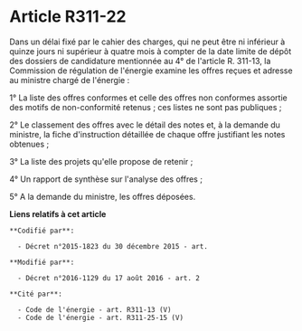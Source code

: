 # Article R311-22

Dans un délai fixé par le cahier des charges, qui ne peut être ni inférieur à quinze jours ni supérieur à quatre mois à
compter de la date limite de dépôt des dossiers de candidature mentionnée au 4° de l'article R. 311-13, la Commission de
régulation de l'énergie examine les offres reçues et adresse au ministre chargé de l'énergie : 

1° La liste des offres conformes et celle des offres non conformes assortie des motifs de non-conformité retenus ; ces listes
ne sont pas publiques ; 

2° Le classement des offres avec le détail des notes et, à la demande du ministre, la fiche d'instruction détaillée de chaque
offre justifiant les notes obtenues ; 

3° La liste des projets qu'elle propose de retenir ; 

4° Un rapport de synthèse sur l'analyse des offres ;

5° A la demande du ministre, les offres déposées.

**Liens relatifs à cet article**

	**Codifié par**:

	  - Décret n°2015-1823 du 30 décembre 2015 - art.

	**Modifié par**:

	  - Décret n°2016-1129 du 17 août 2016 - art. 2

	**Cité par**:

	  - Code de l'énergie - art. R311-13 (V)
	  - Code de l'énergie - art. R311-25-15 (V)
